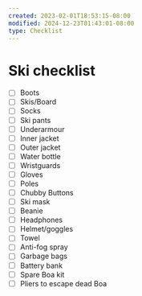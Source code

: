 ```yaml
---
created: 2023-02-01T18:53:15-08:00
modified: 2024-12-23T01:43:01-08:00
type: Checklist
---
```


# Ski checklist

- [ ] Boots
- [ ] Skis/Board
- [ ] Socks
- [ ] Ski pants
- [ ] Underarmour
- [ ] Inner jacket
- [ ] Outer jacket
- [ ] Water bottle
- [ ] Wristguards
- [ ] Gloves
- [ ] Poles
- [ ] Chubby Buttons
- [ ] Ski mask
- [ ] Beanie
- [ ] Headphones
- [ ] Helmet/goggles
- [ ] Towel 
- [ ] Anti-fog spray
- [ ] Garbage bags
- [ ] Battery bank
- [ ] Spare Boa kit
- [ ] Pliers to escape dead Boa
